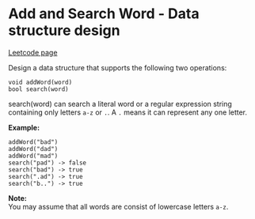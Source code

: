 # Add and Search Word - Data structure design
[Leetcode page](https://leetcode.com/problems/add-and-search-word-data-structure-design/description)

Design a data structure that supports the following two operations:

    
    
    void addWord(word)
    bool search(word)
    

search(word) can search a literal word or a regular expression string
containing only letters `a-z` or `.`. A `.` means it can represent any one
letter.

**Example:**

    
    
    addWord("bad")
    addWord("dad")
    addWord("mad")
    search("pad") -> false
    search("bad") -> true
    search(".ad") -> true
    search("b..") -> true
    

**Note:**  
You may assume that all words are consist of lowercase letters `a-z`.

